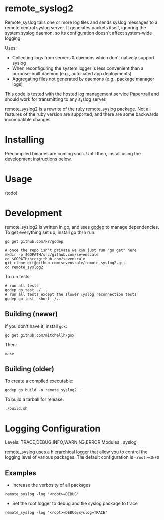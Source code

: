 # remote_syslog2

Remote_syslog tails one or more log files and sends syslog messages to a
remote central syslog server. It generates packets itself, ignoring the system
syslog daemon, so its configuration doesn't affect system-wide logging.

Uses:

 * Collecting logs from servers & daemons which don't natively support syslog
 * When reconfiguring the system logger is less convenient than a
   purpose-built daemon (e.g., automated app deployments)
 * Aggregating files not generated by daemons (e.g., package manager logs)

This code is tested with the hosted log management service
[Papertrail](https://papertrailapp.com) and should work for transmitting to
any syslog server.

remote_syslog2 is a rewrite of the ruby
[remote_syslog](https://github.com/papertrail/remote_syslog) package. Not all
features of the ruby version are supported, and there are some backwards
incompatible changes.

# Installing

Precompiled binaries are coming soon. Until then, install using the
development instructions below.

# Usage

(todo)

# Development

remote_syslog2 is written in go, and uses [godep](https://github.com/kr/godep)
to manage dependencies. To get everything set up, install go then run:

    go get github.com/kr/godep

    # once the repo isn't private we can just run "go get" here
    mkdir -p $GOPATH/src/github.com/sevenscale
    cd $GOPATH/src/github.com/sevenscale
    git clone git@github.com:sevenscale/remote_syslog2.git
    cd remote_syslog2

To run tests:

    # run all tests
    godep go test ./...
    # run all tests except the slower syslog reconnection tests
    godep go test -short ./...

## Building (newer)

If you don't have it, install `gox`:

    go get github.com/mitchellh/gox

Then:

    make

## Building (older)

To create a compiled executable:

    godep go build -o remote_syslog2 .

To build a tarball for release:

    ./build.sh

# Logging Configuration
Levels: TRACE,DEBUG,INFO,WARNING,ERROR
Modules <root>, syslog

remote_syslog uses a hierarchical logger that allow you to control the logging level of various packages. The default configuration is <code>\<root\>=INFO</root></code>

## Examples

- Increase the verbosity of all packages

```
remote_syslog -log "<root>=DEBUG"
```


- Set the root logger to debug and the syslog package to trace

```
remote_syslog -log "<root>=DEBUG;syslog=TRACE"
```
